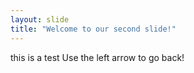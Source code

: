 ```yaml
---
layout: slide
title: "Welcome to our second slide!"
---
```

this is a test 
Use the left arrow to go back!
